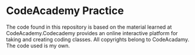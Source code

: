 # CodeAcademy Practice
The code found in this repository is based on the material learned at CodeAcademy.Codecademy provides an online interactive platform for taking and creating coding classes.
All copyrights belong to CodeAcadamy.
The code used is my own. 


 
